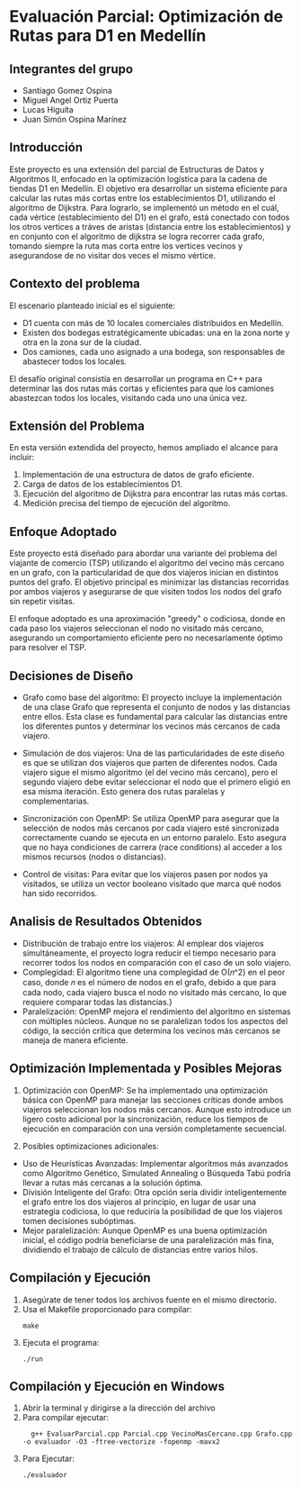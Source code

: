 # Evaluación Parcial: Optimización de Rutas para D1 en Medellín

## Integrantes del grupo
- Santiago Gomez Ospina
- Miguel Angel Ortiz Puerta
- Lucas Higuita
- Juan Simón Ospina Marínez
## Introducción

Este proyecto es una extensión del parcial de Estructuras de Datos y Algoritmos II, enfocado en la optimización logística para la cadena de tiendas D1 en Medellín. El objetivo era desarrollar un sistema eficiente para calcular las rutas más cortas entre los establecimientos D1, utilizando el algoritmo de Dijkstra. Para lograrlo, se implementó un método en el cuál, cada vértice (establecimiento del D1) en el grafo, está conectado con todos los otros vertices a tráves de aristas (distancia entre los establecimientos) y en conjunto con el algoritmo de dijkstra se logra recorrer cada grafo, tomando siempre la ruta mas corta entre los vertices vecinos y asegurandose de no visitar dos veces el mismo vértice.

## Contexto del problema

El escenario planteado inicial es el siguiente:

- D1 cuenta con más de 10 locales comerciales distribuidos en Medellín.
- Existen dos bodegas estratégicamente ubicadas: una en la zona norte y otra en la zona sur de la ciudad.
- Dos camiones, cada uno asignado a una bodega, son responsables de abastecer todos los locales.

El desafío original consistía en desarrollar un programa en C++ para determinar las dos rutas más cortas y eficientes para que los camiones abastezcan todos los locales, visitando cada uno una única vez.

## Extensión del Problema

En esta versión extendida del proyecto, hemos ampliado el alcance para incluir:

1. Implementación de una estructura de datos de grafo eficiente.
2. Carga de datos de los establecimientos D1.
3. Ejecución del algoritmo de Dijkstra para encontrar las rutas más cortas.
4. Medición precisa del tiempo de ejecución del algoritmo.

## Enfoque Adoptado
Este proyecto está diseñado para abordar una variante del problema del viajante de comercio (TSP) utilizando el algoritmo del vecino más cercano en un grafo, con la particularidad de que dos viajeros inician en distintos puntos del grafo. El objetivo principal es minimizar las distancias recorridas por ambos viajeros y asegurarse de que visiten todos los nodos del grafo sin repetir visitas.

El enfoque adoptado es una aproximación "greedy" o codiciosa, donde en cada paso los viajeros seleccionan el nodo no visitado más cercano, asegurando un comportamiento eficiente pero no necesariamente óptimo para resolver el TSP.

## Decisiones de Diseño
- Grafo como base del algoritmo: El proyecto incluye la implementación de una clase Grafo que representa el conjunto de nodos y las distancias entre ellos. Esta clase es fundamental para calcular las distancias entre los diferentes puntos y determinar los vecinos más cercanos de cada viajero.

- Simulación de dos viajeros: Una de las particularidades de este diseño es que se utilizan dos viajeros que parten de diferentes nodos. Cada viajero sigue el mismo algoritmo (el del vecino más cercano), pero el segundo viajero debe evitar seleccionar el nodo que el primero eligió en esa misma iteración. Esto genera dos rutas paralelas y complementarias.

- Sincronización con OpenMP: Se utiliza OpenMP para asegurar que la selección de nodos más cercanos por cada viajero esté sincronizada correctamente cuando se ejecuta en un entorno paralelo. Esto asegura que no haya condiciones de carrera (race conditions) al acceder a los mismos recursos (nodos o distancias).

- Control de visitas: Para evitar que los viajeros pasen por nodos ya visitados, se utiliza un vector booleano visitado que marca qué nodos han sido recorridos.

## Analisis de Resultados Obtenidos

- Distribución de trabajo entre los viajeros: Al emplear dos viajeros simultáneamente, el proyecto logra reducir el tiempo necesario para recorrer todos los nodos en comparación con el caso de un solo viajero.
- Complegidad: El algoritmo tiene una complegidad de O(𝑛^2) en el peor caso, donde 𝑛 es el número de nodos en el grafo, debido a que para cada nodo, cada viajero busca el nodo no visitado más cercano, lo que requiere comparar todas las distancias.}
- Paralelización: OpenMP mejora el rendimiento del algoritmo en sistemas con múltiples núcleos. Aunque no se paralelizan todos los aspectos del código, la sección crítica que determina los vecinos más cercanos se maneja de manera eficiente.

## Optimización Implementada y Posibles Mejoras
1. Optimización con OpenMP: Se ha implementado una optimización básica con OpenMP para manejar las secciones críticas donde ambos viajeros seleccionan los nodos más cercanos. Aunque esto introduce un ligero costo adicional por la sincronización, reduce los tiempos de ejecución en comparación con una versión completamente secuencial.

2. Posibles optimizaciones adicionales:

- Uso de Heurísticas Avanzadas: Implementar algoritmos más avanzados como Algoritmo Genético, Simulated Annealing o Búsqueda Tabú podría llevar a rutas más cercanas a la solución óptima.
- División Inteligente del Grafo: Otra opción sería dividir inteligentemente el grafo entre los dos viajeros al principio, en lugar de usar una estrategia codiciosa, lo que reduciría la posibilidad de que los viajeros tomen decisiones subóptimas.
- Mejor paralelización: Aunque OpenMP es una buena optimización inicial, el código podría beneficiarse de una paralelización más fina, dividiendo el trabajo de cálculo de distancias entre varios hilos.

## Compilación y Ejecución

1. Asegúrate de tener todos los archivos fuente en el mismo directorio.
2. Usa el Makefile proporcionado para compilar:
   ```
   make
   ```
3. Ejecuta el programa:
   ```
   ./run
   ```
## Compilación y Ejecución en Windows

1. Abrir la terminal y dirigirse a la dirección del archivo
2. Para compilar ejecutar:
   ```
     g++ EvaluarParcial.cpp Parcial.cpp VecinoMasCercano.cpp Grafo.cpp -o evaluador -O3 -ftree-vectorize -fopenmp -mavx2
3. Para Ejecutar:
   ```
   ./evaluador


